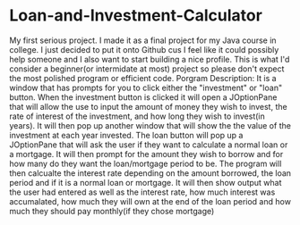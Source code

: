 # Loan-and-Investment-Calculator
My first serious project. I made it as a final project for my Java course in college.
I just decided to put it onto Github cus I feel like it could possibly help someone and I also want to start building a nice profile.
This is what I'd consider a beginner(or intermidate at most) project so please don't expect the most polished program or efficient code.
Porgram Description:
It is a window that has prompts for you to click either the "investment" or "loan" button.
When the investment button is clicked it will open a JOptionPane that will allow the use to input the amount of money they wish to invest, the rate of interest of the investment, and how long they wish to invest(in years). It will then pop up another window that will show the the value of the investment at each year invested.
The loan button will pop up a JOptionPane that will ask the user if they want to calculate a normal loan or a mortgage. It will then prompt for the amount they wish to borrow and for how many do they want the loan/mortgage period to be. The program will then calcualte the interest rate depending on the amount borrowed, the loan period and if it is a normal loan or mortgage. It will then show output what the user had entered as well as the interest rate, how much interest was accumalated, how much they will own at the end of the loan period and how much they should pay monthly(if they chose mortgage)
